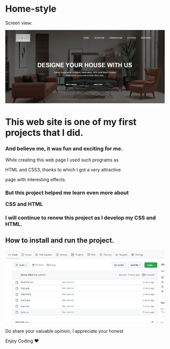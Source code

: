 # Home-style

Screen view:

![](webpage.gif)

<h1>This web site is one of my first projects that I did. </1>

<h3>And believe me, it was fun and exciting for me.</h3>

While creating this web page I used such programs as </br> 

HTML and CSS3, thanks to which I got a very attractive </br>

page  with interesting effects. 

<h3> But this project helped me learn even more about </br> 

CSS and HTML </h3>

<h3> I will continue to renew this project as I develop my CSS and HTML. </h3>

<h2> How to install and run the project. </h2>

![](download.gif)

Do share your valuable opinion, I appreciate your honest </br>

Enjoy Coding ❤
